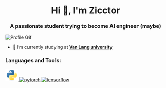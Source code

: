 <h1 align="center">Hi 👋, I'm Zicctor</h1>
<h3 align="center">A passionate student trying to become AI engineer (maybe)</h3>

![Profile Gif](https://media0.giphy.com/media/v1.Y2lkPTc5MGI3NjExZzZrZnc0eHZzbmJ5cDh3eHF2eHlxYzhlMzZkdXBzcHBpYm9wMG13ZCZlcD12MV9pbnRlcm5hbF9naWZfYnlfaWQmY3Q9Zw/GOm8jtV723GQYzYlke/giphy.webp)

- 🔭 I’m currently studying at **[Van Lang university](https://www.vlu.edu.vn/)**

<h3 align="left">Languages and Tools:</h3>
<p align="left"> <a href="https://www.python.org" target="_blank" rel="noreferrer"> <img src="https://raw.githubusercontent.com/devicons/devicon/master/icons/python/python-original.svg" alt="python" width="40" height="40"/> </a> <a href="https://pytorch.org/" target="_blank" rel="noreferrer"> <img src="https://www.vectorlogo.zone/logos/pytorch/pytorch-icon.svg" alt="pytorch" width="40" height="40"/> </a> <a href="https://www.tensorflow.org" target="_blank" rel="noreferrer"> <img src="https://www.vectorlogo.zone/logos/tensorflow/tensorflow-icon.svg" alt="tensorflow" width="40" height="40"/> </a> </p>
